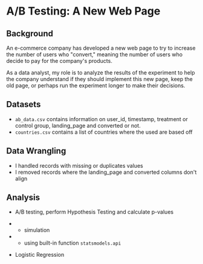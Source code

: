 # A/B Testing: A New Web Page  

## Background
An e-commerce company has developed a new web page to try to increase the number of users who "convert," meaning the number of users who decide to pay for the company's products.

As a data analyst, my role is to analyze the results of the experiment to help the company understand if they should implement this new page, keep the old page, or perhaps run the experiment longer to make their decisions.

## Datasets
- `ab_data.csv` contains information on user_id, timestamp, treatment or control group, landing_page and converted or not. 
- `countries.csv` contains a list of countries where the used are based off  

## Data Wrangling
- I handled records with missing or duplicates values
- I removed records where the landing_page and converted columns don't align

## Analysis
- A/B testing, perform Hypothesis Testing and calculate p-values
- - simulation
- - using built-in function `statsmodels.api`

- Logistic Regression


